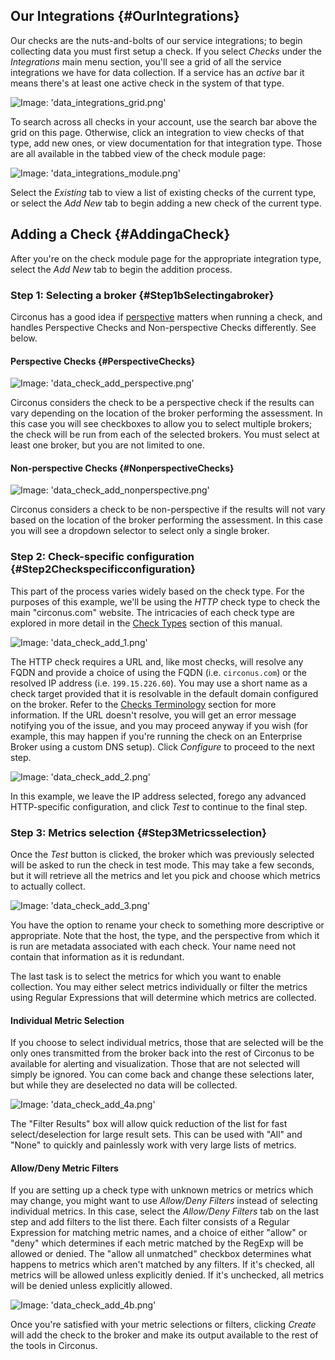 ## Our Integrations {#OurIntegrations}
Our checks are the nuts-and-bolts of our service integrations; to begin collecting data you must first setup a check. If you select _Checks_ under the _Integrations_ main menu section, you'll see a grid of all the service integrations we have for data collection. If a service has an _active_ bar it means there's at least one active check in the system of that type.

![Image: 'data_integrations_grid.png'](/assets/data_integrations_grid.png?raw=true)

To search across all checks in your account, use the search bar above the grid on this page. Otherwise, click an integration to view checks of that type, add new ones, or view documentation for that integration type. Those are all available in the tabbed view of the check module page:

![Image: 'data_integrations_module.png'](/assets/data_integrations_module.png?raw=true)

Select the _Existing_ tab to view a list of existing checks of the current type, or select the _Add New_ tab to begin adding a new check of the current type.


## Adding a Check {#AddingaCheck}
After you're on the check module page for the appropriate integration type, select the _Add New_ tab to begin the addition process.


### Step 1: Selecting a broker {#Step1bSelectingabroker}
Circonus has a good idea if [perspective](/Data.md#BrokersandPerspective) matters when running a check, and handles Perspective Checks and Non-perspective Checks differently. See below.

#### Perspective Checks {#PerspectiveChecks}
![Image: 'data_check_add_perspective.png'](/assets/data_check_add_perspective.png?raw=true)

Circonus considers the check to be a perspective check if the results can vary depending on the location of the broker performing the assessment. In this case you will see checkboxes to allow you to select multiple brokers; the check will be run from each of the selected brokers. You must select at least one broker, but you are not limited to one.

#### Non-perspective Checks {#NonperspectiveChecks}
![Image: 'data_check_add_nonperspective.png'](/assets/data_check_add_nonperspective.png?raw=true)

Circonus considers a check to be non-perspective if the results will not vary based on the location of the broker performing the assessment. In this case you will see a dropdown selector to select only a single broker.


### Step 2: Check-specific configuration {#Step2Checkspecificconfiguration}
This part of the process varies widely based on the check type. For the purposes of this example, we'll be using the _HTTP_ check type to check the main "circonus.com" website. The intricacies of each check type are explored in more detail in the [Check Types](/Data/CheckTypes.md) section of this manual.

![Image: 'data_check_add_1.png'](/assets/data_check_add_1.png?raw=true)

The HTTP check requires a URL and, like most checks, will resolve any FQDN and provide a choice of using the FQDN (i.e. `circonus.com`) or the resolved IP address (i.e. `199.15.226.60`). You may use a short name as a check target provided that it is resolvable in the default domain configured on the broker. Refer to the [Checks Terminology](/Data.md#Checks) section for more information. If the URL doesn't resolve, you will get an error message notifying you of the issue, and you may proceed anyway if you wish (for example, this may happen if you're running the check on an Enterprise Broker using a custom DNS setup). Click _Configure_ to proceed to the next step. 

![Image: 'data_check_add_2.png'](/assets/data_check_add_2.png?raw=true)

In this example, we leave the IP address selected, forego any advanced HTTP-specific configuration, and click _Test_ to continue to the final step.


### Step 3: Metrics selection {#Step3Metricsselection}

Once the _Test_ button is clicked, the broker which was previously selected will be asked to run the check in test mode.  This may take a few seconds, but it will retrieve all the metrics and let you pick and choose which metrics to actually collect.

![Image: 'data_check_add_3.png'](/assets/data_check_add_3.png?raw=true)

You have the option to rename your check to something more descriptive or appropriate.  Note that the host, the type, and the perspective from which it is run are metadata associated with each check. Your name need not contain that information as it is redundant.

The last task is to select the metrics for which you want to enable collection. You may either select metrics individually or filter the metrics using Regular Expressions that will determine which metrics are collected.

#### Individual Metric Selection
If you choose to select individual metrics, those that are selected will be the only ones transmitted from the broker back into the rest of Circonus to be available for alerting and visualization. Those that are not selected will simply be ignored. You can come back and change these selections later, but while they are deselected no data will be collected.

![Image: 'data_check_add_4a.png'](/assets/data_check_add_4a.png?raw=true)

The "Filter Results" box will allow quick reduction of the list for fast select/deselection for large result sets.  This can be used with "All" and "None" to quickly and painlessly work with very large lists of metrics.

#### Allow/Deny Metric Filters
If you are setting up a check type with unknown metrics or metrics which may change, you might want to use _Allow/Deny Filters_ instead of selecting individual metrics. In this case, select the _Allow/Deny Filters_ tab on the last step and add filters to the list there. Each filter consists of a Regular Expression for matching metric names, and a choice of either "allow" or "deny" which determines if each metric matched by the RegExp will be allowed or denied. The "allow all unmatched" checkbox determines what happens to metrics which aren't matched by any filters. If it's checked, all metrics will be allowed unless explicitly denied. If it's unchecked, all metrics will be denied unless explicitly allowed.

![Image: 'data_check_add_4b.png'](/assets/data_check_add_4b.png?raw=true)

Once you're satisfied with your metric selections or filters, clicking _Create_ will add the check to the broker and make its output available to the rest of the tools in Circonus.
